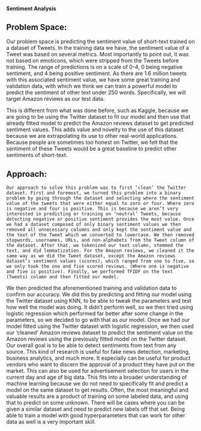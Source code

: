 #### Sentiment Analysis


## Problem Space:

Our problem space is predicting the sentiment value of short-text trained on a dataset of Tweets. In the training data we have, the sentiment value of a Tweet was based on several metrics. Most importantly to point out, it was not based on emoticons, which were stripped from the Tweets before training. The range of predictions is on a scale of 0-4, 0 being negative sentiment, and 4 being positive sentiment. As there are 1.6 million tweets with this associated sentiment value, we have some great training and validation data, with which we think we can train a powerful model to predict the sentiment of other text under 250 words. Specifically, we will target Amazon reviews as our test data. 

This is different from what was done before, such as Kaggle, because we are going to be using the Twitter dataset to fit our model and then use that already fitted model to predict the Amazon reviews dataset to get predicted sentiment values. This adds value and novelty to the use of this dataset because we are extrapolating its use to other real-world applications. Because people are sometimes too honest on Twitter, we felt that the sentiment of these Tweets would be a great baseline to predict other sentiments of short-text.

## Approach:

	Our approach to solve this problem was to first ‘clean’ the Twitter dataset. First and foremost, we turned this problem into a binary problem by going through the dataset and selecting where the sentiment value of the tweets that were either equal to zero or four. Where zero is negative and four is positive. This is because we aren’t very interested in predicting or training on ‘neutral’ Tweets, because detecting negative or positive sentiment provides the most value. Once we had a dataset composed of only binary sentiment values we then removed all unnecessary columns and only kept the sentiment value and the text of the Tweet which we converted to lowercase. We then removed stopwords, usernames, URLs, and non-alphabets from the Tweet column of the dataset. After that, we tokenized our text column, stemmed the text, and did lemmatization. For the Amazon reviews, we cleaned it the same way as we did the Tweet dataset, except the Amazon reviews dataset’s sentiment values (scores), which ranged from one to five, so we only took the one and five scored reviews. (Where one is negative and five is positive). Finally, we performed TFIDF on the text (Tweets) column and then fitted our model. 
We then predicted the aforementioned training and validation data to confirm our accuracy. We did this by predicting and fitting our model using the Twitter dataset using KNN, to be able to tweak the parameters and test how well the model was doing. It didn’t perform well, so we then tried using logistic regression which performed far better after some change in the parameters, so we decided to go with that as our model. 
Once we had our model fitted using the Twitter dataset with logistic regression, we then used our ‘cleaned’ Amazon reviews dataset to predict the sentiment value on the Amazon reviews using the previously fitted model on the Twitter dataset. 
	Our overall goal is to be able to detect sentiments from text from any source. This kind of research is useful for fake news detection, marketing, business analytics, and much more. It especially can be useful for product vendors who want to discern the approval of a product they have put on the market. This can also be used for advertisement selection for users in the current day and age of big data.
	This fits into a broader understanding of machine learning because we do not need to specifically fit and predict a model on the same dataset to get results. Often, the most meaningful and valuable results are a product of training on some labeled data, and using that to predict on some unknown. There will be cases where you can be given a similar dataset and need to predict new labels off that set. Being able to train a model with good hyperparameters that can work for other data as well is a very important skill. 




